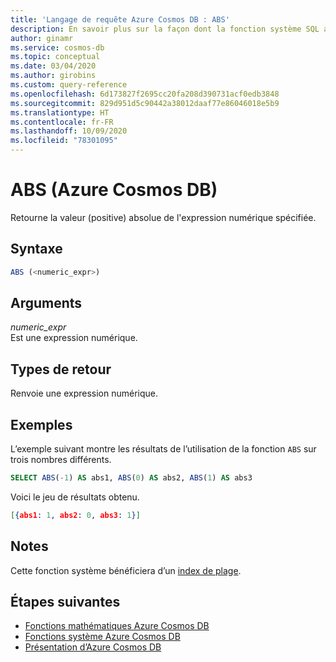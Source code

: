 ```yaml
---
title: 'Langage de requête Azure Cosmos DB : ABS'
description: En savoir plus sur la façon dont la fonction système SQL absolu (ABS) dans Azure Cosmos DB retourne la valeur positive de l’expression numérique spécifiée
author: ginamr
ms.service: cosmos-db
ms.topic: conceptual
ms.date: 03/04/2020
ms.author: girobins
ms.custom: query-reference
ms.openlocfilehash: 6d173827f2695cc20fa208d390731acf0edb3848
ms.sourcegitcommit: 829d951d5c90442a38012daaf77e86046018e5b9
ms.translationtype: HT
ms.contentlocale: fr-FR
ms.lasthandoff: 10/09/2020
ms.locfileid: "78301095"
---
```

# <a name="abs-azure-cosmos-db"></a>ABS (Azure Cosmos DB)
 Retourne la valeur (positive) absolue de l'expression numérique spécifiée.  
  
## <a name="syntax"></a>Syntaxe
  
```sql
ABS (<numeric_expr>)  
```  
  
## <a name="arguments"></a>Arguments
  
*numeric_expr*  
   Est une expression numérique.  
  
## <a name="return-types"></a>Types de retour
  
  Renvoie une expression numérique.  
  
## <a name="examples"></a>Exemples
  
  L’exemple suivant montre les résultats de l’utilisation de la fonction `ABS` sur trois nombres différents.  
  
```sql
SELECT ABS(-1) AS abs1, ABS(0) AS abs2, ABS(1) AS abs3 
```  
  
 Voici le jeu de résultats obtenu.  
  
```json
[{abs1: 1, abs2: 0, abs3: 1}]  
```

## <a name="remarks"></a>Notes

Cette fonction système bénéficiera d’un [index de plage](index-policy.md#includeexclude-strategy).

## <a name="next-steps"></a>Étapes suivantes

- [Fonctions mathématiques Azure Cosmos DB](sql-query-mathematical-functions.md)
- [Fonctions système Azure Cosmos DB](sql-query-system-functions.md)
- [Présentation d’Azure Cosmos DB](introduction.md)

